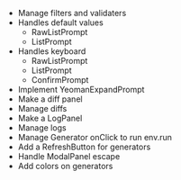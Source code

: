 
- Manage filters and validaters
- Handles default values
  - RawListPrompt
  - ListPrompt
- Handles keyboard
  - RawListPrompt
  - ListPrompt
  - ConfirmPrompt
- Implement YeomanExpandPrompt
- Make a diff panel
- Manage diffs
- Make a LogPanel
- Manage logs
- Manage Generator onClick to run env.run
- Add a RefreshButton for generators
- Handle ModalPanel escape
- Add colors on generators
